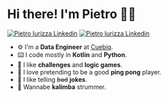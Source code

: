 # Hi there! I'm Pietro 👋🏻

[![Pietro Iurizza Linkedin](https://img.shields.io/badge/linkedin-0077B5?style=for-the-badge&logo=linkedin&logoColor=white)](https://www.linkedin.com/in/piurizza/)
[![Pietro Iurizza Linkedin](https://img.shields.io/badge/website/blog-b0903d?style=for-the-badge&logo=internetcomputer&logoColor=white)](https://www.piurizza.com)

- ⚙️ I'm a **Data Engineer** at [Cuebiq](https://www.cuebiq.com).
- ⌨️ I code mostly in **Kotlin** and **Python**.
- 🎲 I like **challenges** and **logic games**.
- 🏓 I love pretending to be a good **ping pong** player.
- 🥸 I like telling ~~bad~~ **jokes**.
- 🎵 Wannabe **kalimba** strummer.
